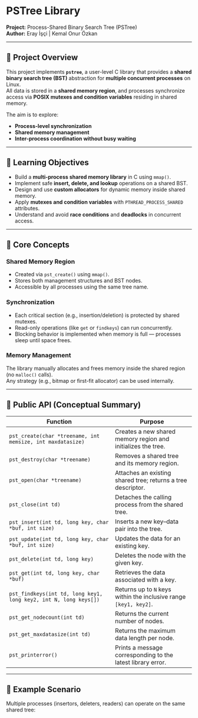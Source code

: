 # PSTree Library 
**Project:** Process-Shared Binary Search Tree (PSTree)  
**Author:** Eray İşçi | Kemal Onur Özkan

---

## 📘 Project Overview
This project implements **`pstree`**, a user-level C library that provides a **shared binary search tree (BST)** abstraction for **multiple concurrent processes** on Linux.  
All data is stored in a **shared memory region**, and processes synchronize access via **POSIX mutexes and condition variables** residing in shared memory.

The aim is to explore:
- **Process-level synchronization**
- **Shared memory management**
- **Inter-process coordination without busy waiting**
---

## 🎯 Learning Objectives
- Build a **multi-process shared memory library** in C using `mmap()`.
- Implement safe **insert, delete, and lookup** operations on a shared BST.
- Design and use **custom allocators** for dynamic memory inside shared memory.
- Apply **mutexes and condition variables** with `PTHREAD_PROCESS_SHARED` attributes.
- Understand and avoid **race conditions** and **deadlocks** in concurrent access.

---

## 🧠 Core Concepts
### Shared Memory Region
- Created via `pst_create()` using `mmap()`.  
- Stores both management structures and BST nodes.  
- Accessible by all processes using the same tree name.

### Synchronization
- Each critical section (e.g., insertion/deletion) is protected by shared mutexes.  
- Read-only operations (like `get` or `findkeys`) can run concurrently.  
- Blocking behavior is implemented when memory is full — processes sleep until space frees.

### Memory Management
The library manually allocates and frees memory inside the shared region (no `malloc()` calls).  
Any strategy (e.g., bitmap or first-fit allocator) can be used internally.

---

## 🧩 Public API (Conceptual Summary)
| Function | Purpose |
|-----------|----------|
| `pst_create(char *treename, int memsize, int maxdatasize)` | Creates a new shared memory region and initializes the tree. |
| `pst_destroy(char *treename)` | Removes a shared tree and its memory region. |
| `pst_open(char *treename)` | Attaches an existing shared tree; returns a tree descriptor. |
| `pst_close(int td)` | Detaches the calling process from the shared tree. |
| `pst_insert(int td, long key, char *buf, int size)` | Inserts a new key–data pair into the tree. |
| `pst_update(int td, long key, char *buf, int size)` | Updates the data for an existing key. |
| `pst_delete(int td, long key)` | Deletes the node with the given key. |
| `pst_get(int td, long key, char *buf)` | Retrieves the data associated with a key. |
| `pst_findkeys(int td, long key1, long key2, int N, long keys[])` | Returns up to `N` keys within the inclusive range `[key1, key2]`. |
| `pst_get_nodecount(int td)` | Returns the current number of nodes. |
| `pst_get_maxdatasize(int td)` | Returns the maximum data length per node. |
| `pst_printerror()` | Prints a message corresponding to the latest library error. |

---

## 🧮 Example Scenario
Multiple processes (insertors, deleters, readers) can operate on the same shared tree:

